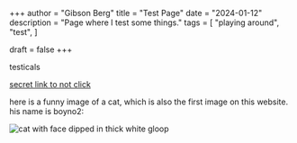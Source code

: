 +++
author = "Gibson Berg"
title = "Test Page"
date = "2024-01-12"
description = "Page where I test some things."
tags = [
    "playing around",
    "test",
]

draft = false
+++

testicals

[secret link to not click](/secret/testsecret)

here is a funny image of a cat, which is also the first image on this website. his name is boyno2:

![cat with face dipped in thick white gloop](/images/content/blog/test-page/boyno2.jpg)